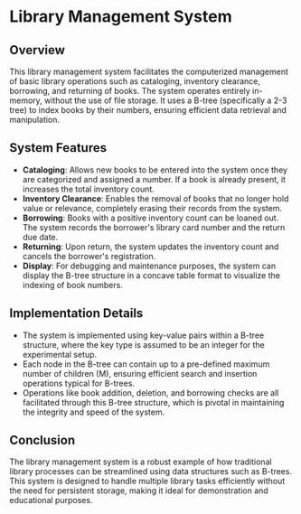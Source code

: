 # Library Management System

## Overview
This library management system facilitates the computerized management of basic library operations such as cataloging, inventory clearance, borrowing, and returning of books. The system operates entirely in-memory, without the use of file storage. It uses a B-tree (specifically a 2-3 tree) to index books by their numbers, ensuring efficient data retrieval and manipulation.

## System Features
- **Cataloging**: Allows new books to be entered into the system once they are categorized and assigned a number. If a book is already present, it increases the total inventory count.
- **Inventory Clearance**: Enables the removal of books that no longer hold value or relevance, completely erasing their records from the system.
- **Borrowing**: Books with a positive inventory count can be loaned out. The system records the borrower's library card number and the return due date.
- **Returning**: Upon return, the system updates the inventory count and cancels the borrower's registration.
- **Display**: For debugging and maintenance purposes, the system can display the B-tree structure in a concave table format to visualize the indexing of book numbers.

## Implementation Details
- The system is implemented using key-value pairs within a B-tree structure, where the key type is assumed to be an integer for the experimental setup.
- Each node in the B-tree can contain up to a pre-defined maximum number of children (M), ensuring efficient search and insertion operations typical for B-trees.
- Operations like book addition, deletion, and borrowing checks are all facilitated through this B-tree structure, which is pivotal in maintaining the integrity and speed of the system.

## Conclusion
The library management system is a robust example of how traditional library processes can be streamlined using data structures such as B-trees. This system is designed to handle multiple library tasks efficiently without the need for persistent storage, making it ideal for demonstration and educational purposes.